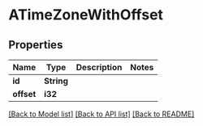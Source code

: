 # ATimeZoneWithOffset

## Properties

Name | Type | Description | Notes
------------ | ------------- | ------------- | -------------
**id** | **String** |  | 
**offset** | **i32** |  | 

[[Back to Model list]](../README.md#documentation-for-models) [[Back to API list]](../README.md#documentation-for-api-endpoints) [[Back to README]](../README.md)


